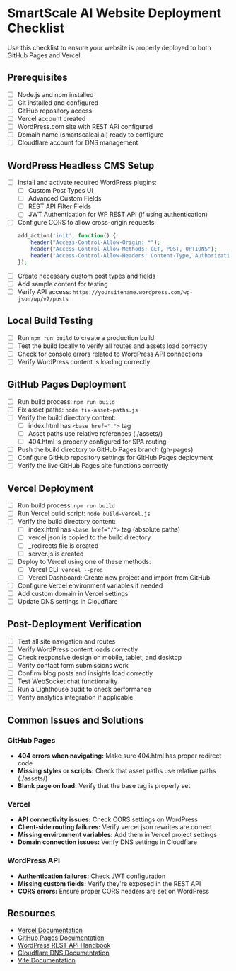# SmartScale AI Website Deployment Checklist

Use this checklist to ensure your website is properly deployed to both GitHub Pages and Vercel.

## Prerequisites

- [ ] Node.js and npm installed
- [ ] Git installed and configured
- [ ] GitHub repository access
- [ ] Vercel account created
- [ ] WordPress.com site with REST API configured
- [ ] Domain name (smartscaleai.ai) ready to configure
- [ ] Cloudflare account for DNS management

## WordPress Headless CMS Setup

- [ ] Install and activate required WordPress plugins:
  - [ ] Custom Post Types UI
  - [ ] Advanced Custom Fields
  - [ ] REST API Filter Fields
  - [ ] JWT Authentication for WP REST API (if using authentication)
- [ ] Configure CORS to allow cross-origin requests:
  ```php
  add_action('init', function() {
      header("Access-Control-Allow-Origin: *");
      header("Access-Control-Allow-Methods: GET, POST, OPTIONS");
      header("Access-Control-Allow-Headers: Content-Type, Authorization");
  });
  ```
- [ ] Create necessary custom post types and fields
- [ ] Add sample content for testing
- [ ] Verify API access: `https://yoursitename.wordpress.com/wp-json/wp/v2/posts`

## Local Build Testing

- [ ] Run `npm run build` to create a production build
- [ ] Test the build locally to verify all routes and assets load correctly
- [ ] Check for console errors related to WordPress API connections
- [ ] Verify WordPress content is loading correctly

## GitHub Pages Deployment

- [ ] Run build process: `npm run build`
- [ ] Fix asset paths: `node fix-asset-paths.js`
- [ ] Verify the build directory content:
  - [ ] index.html has `<base href=".">` tag
  - [ ] Asset paths use relative references (./assets/)
  - [ ] 404.html is properly configured for SPA routing
- [ ] Push the build directory to GitHub Pages branch (gh-pages)
- [ ] Configure GitHub repository settings for GitHub Pages deployment
- [ ] Verify the live GitHub Pages site functions correctly

## Vercel Deployment

- [ ] Run build process: `npm run build`
- [ ] Run Vercel build script: `node build-vercel.js`
- [ ] Verify the build directory content:
  - [ ] index.html has `<base href="/">` tag (absolute paths)
  - [ ] vercel.json is copied to the build directory
  - [ ] _redirects file is created
  - [ ] server.js is created
- [ ] Deploy to Vercel using one of these methods:
  - [ ] Vercel CLI: `vercel --prod`
  - [ ] Vercel Dashboard: Create new project and import from GitHub
- [ ] Configure Vercel environment variables if needed
- [ ] Add custom domain in Vercel settings
- [ ] Update DNS settings in Cloudflare

## Post-Deployment Verification

- [ ] Test all site navigation and routes
- [ ] Verify WordPress content loads correctly
- [ ] Check responsive design on mobile, tablet, and desktop
- [ ] Verify contact form submissions work
- [ ] Confirm blog posts and insights load correctly
- [ ] Test WebSocket chat functionality
- [ ] Run a Lighthouse audit to check performance
- [ ] Verify analytics integration if applicable

## Common Issues and Solutions

### GitHub Pages

- **404 errors when navigating:** Make sure 404.html has proper redirect code
- **Missing styles or scripts:** Check that asset paths use relative paths (./assets/)
- **Blank page on load:** Verify that the base tag is properly set

### Vercel

- **API connectivity issues:** Check CORS settings on WordPress
- **Client-side routing failures:** Verify vercel.json rewrites are correct
- **Missing environment variables:** Add them in Vercel project settings
- **Domain connection issues:** Verify DNS settings in Cloudflare

### WordPress API

- **Authentication failures:** Check JWT configuration
- **Missing custom fields:** Verify they're exposed in the REST API
- **CORS errors:** Ensure proper CORS headers are set on WordPress

## Resources

- [Vercel Documentation](https://vercel.com/docs)
- [GitHub Pages Documentation](https://docs.github.com/en/pages)
- [WordPress REST API Handbook](https://developer.wordpress.org/rest-api/)
- [Cloudflare DNS Documentation](https://developers.cloudflare.com/dns/)
- [Vite Documentation](https://vitejs.dev/guide/)
